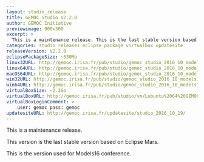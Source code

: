 ```yaml
---
layout: studio_release
title: GEMOC Studio V2.2.0
author: GEMOC Initiative
previewimage: 900x300
excerpt: >
  This is a maintenance release. This is the last stable version based on Eclipse Mars.
categories: studio_releases eclipse_package virtualbox updatesite
releaseVersion: V2.2.0
eclipsePackageSize: ~530Mo
linux32URL: http://gemoc.irisa.fr/pub/studio/gemoc_studio_2016_10_models16/gemoc_studio-linux.gtk.x86.zip
linux64URL: http://gemoc.irisa.fr/pub/studio/gemoc_studio_2016_10_models16/gemoc_studio-linux.gtk.x86_64.zip
macOS64URL: http://gemoc.irisa.fr/pub/studio/gemoc_studio_2016_10_models16/gemoc_studio-macosx.cocoa.x86_64.zip
win32URL: http://gemoc.irisa.fr/pub/studio/gemoc_studio_2016_10_models16/gemoc_studio-win32.win32.x86.zip
win64URL: http://gemoc.irisa.fr/pub/studio/gemoc_studio_2016_10_models16/gemoc_studio-win32.win32.x86_64.zip
virtualBoxSize: ~2.3Go
virtualBoxURL: http://gemoc.irisa.fr/pub/studio/vm/Lubuntu%2064%20GEMOC_2016_10_13.ova
virtualBoxLoginComment: >
    user: gemoc pass: gemoc
updatesiteURL: http://gemoc.irisa.fr/updatesite/studio_2016_10_19/
---
```


This is a maintenance release.

This version is the last stable version based on Eclipse Mars.

This is the version used for Models16 conference.